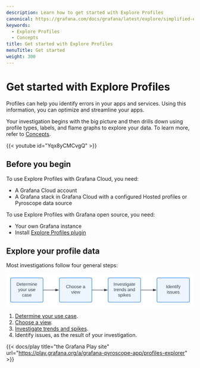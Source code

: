 ```yaml
---
description: Learn how to get started with Explore Profiles
canonical: https://grafana.com/docs/grafana/latest/explore/simplified-exploration/profiles/get-started/
keywords:
  - Explore Profiles
  - Concepts
title: Get started with Explore Profiles
menuTitle: Get started
weight: 300
---
```


# Get started with Explore Profiles

Profiles can help you identify errors in your apps and services.
Using this information, you can optimize and streamline your apps.

Your investigation begins with the big picture and then drills down using profile types, labels, and flame graphs to explore your data. To learn more, refer to [Concepts](../concepts/).

{{< youtube id="Yqx8yCMCvgQ" >}}

<!-- ![The Explore Profiles app default view](../images/explore-profiles-homescreen.png) -->

## Before you begin

To use Explore Profiles with Grafana Cloud, you need:

- A Grafana Cloud account
- A Grafana stack in Grafana Cloud with a configured Hosted profiles or Pyroscope data source

To use Explore Profiles with Grafana open source, you need:

- Your own Grafana instance
- Install [Explore Profiles plugin](https://grafana.com/grafana/plugins/grafana-pyroscope-app/)

## Explore your profile data

Most investigations follow four general steps:

![Steps for exploring your profiling data](../images/Explore-Profiles-steps.svg)

1. [Determine your use case](../determine-use-case/).
1. [Choose a view](../choose-a-view/).
1. [Investigate trends and spikes](../investigate/).
1. Identify issues, as the result of your investigation.

{{< docs/play title="the Grafana Play site" url="https://play.grafana.org/a/grafana-pyroscope-app/profiles-explorer" >}}
